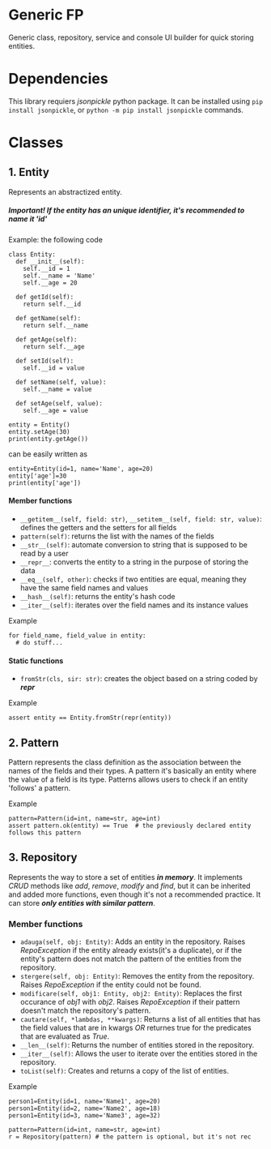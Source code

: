 # Generic FP
Generic class, repository, service and console UI builder for quick storing entities.

# Dependencies
This library requiers *jsonpickle* python package. It can be installed using 
```pip install jsonpickle```, or
```python -m pip install jsonpickle``` commands.

# Classes

## 1. Entity
Represents an abstractized entity.

##### Important! If the entity has an unique identifier, it's recommended to name it 'id'

Example: the following code
```python3
class Entity:
  def __init__(self):
    self.__id = 1
    self.__name = 'Name'
    self.__age = 20
  
  def getId(self): 
    return self.__id
  
  def getName(self):
    return self.__name
  
  def getAge(self):
    return self.__age
  
  def setId(self):
    self.__id = value
  
  def setName(self, value):
    self.__name = value
  
  def setAge(self, value):
    self.__age = value
    
entity = Entity()
entity.setAge(30)
print(entity.getAge())
```
can be easily written as
```python3
entity=Entity(id=1, name='Name', age=20) 
entity['age']=30
print(entity['age'])
```

#### Member functions
* ```__getitem__(self, field: str)```, ```__setitem__(self, field: str, value)```: defines the getters and the setters for all fields
* ```pattern(self)```: returns the list with the names of the fields
* ```__str__(self)```: automate conversion to string that is supposed to be read by a user
* ```__repr__```: converts the entity to a string in the purpose of storing the data
* ```__eq__(self, other)```: checks if two entities are equal, meaning they have the same field names and values
* ```__hash__(self)```: returns the entity's hash code
* ```__iter__(self)```: iterates over the field names and its instance values

Example
```python3
for field_name, field_value in entity:
  # do stuff...
```

#### Static functions
* ```fromStr(cls, sir: str)```: creates the object based on a string coded by *__repr__*

Example
```python3
assert entity == Entity.fromStr(repr(entity))
```

## 2. Pattern
Pattern represents the class definition as the association between the names of the fields and their types.
A pattern it's basically an entity where the value of a field is its type.
Patterns allows users to check if an entity 'follows' a pattern.

Example
```python3
pattern=Pattern(id=int, name=str, age=int)
assert pattern.ok(entity) == True  # the previously declared entity follows this pattern
```

## 3. Repository
Represents the way to store a set of entities ***in memory***. It implements *CRUD* methods like *add*, *remove*, *modify* and *find*, but it can be inherited and added more functions, even though it's not a recommended practice. It can store ***only entities with similar pattern***.

### Member functions
* ```adauga(self, obj: Entity)```: Adds an entity in the repository. Raises *RepoException* if the entity already exists(it's a duplicate), or if the entity's pattern does not match the pattern of the entities from the repository.
* ```stergere(self, obj: Entity)```: Removes the entity from the repository. Raises *RepoException* if the entity could not be found.
* ```modificare(self, obj1: Entity, obj2: Entity)```: Replaces the first occurance of *obj1* with *obj2*. Raises *RepoException* if their pattern doesn't match the repository's pattern.
* ```cautare(self, *lambdas, **kwargs)```: Returns a list of all entities that has the field values that are in kwargs *OR* returnes true for the predicates that are evaluated as *True*.
* ```__len__(self)```: Returns the number of entities stored in the repository.
* ```__iter__(self)```: Allows the user to iterate over the entities stored in the repository.
* ```toList(self)```: Creates and returns a copy of the list of entities.

Example
```python3
person1=Entity(id=1, name='Name1', age=20)
person1=Entity(id=2, name='Name2', age=18)
person1=Entity(id=3, name='Name3', age=32)

pattern=Pattern(id=int, name=str, age=int)
r = Repository(pattern) # the pattern is optional, but it's not rec
```
